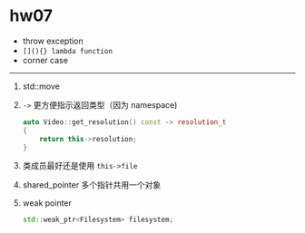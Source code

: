 # hw07

- throw exception
- `[](){} lambda function`
- corner case

----

1. std::move

2. `->` 更方便指示返回类型（因为 namespace)

    ```cpp
    auto Video::get_resolution() const -> resolution_t
    {
        return this->resolution;
    }

    ```

3. 类成员最好还是使用 `this->file`
4. shared_pointer
多个指针共用一个对象
5. weak pointer

    ```cpp
    std::weak_ptr<Filesystem> filesystem;
    ```
